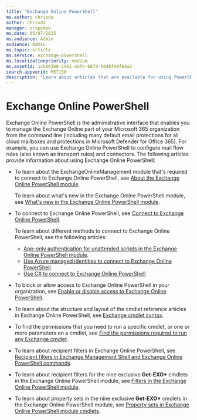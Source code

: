 ```yaml
---
title: "Exchange Online PowerShell"
ms.author: chrisda
author: chrisda
manager: orspodek
ms.date: 05/07/2025
ms.audience: Admin
audience: Admin
ms.topic: article
ms.service: exchange-powershell
ms.localizationpriority: medium
ms.assetid: 1cb603b0-2961-4afe-b879-b048fe0f64a2
search.appverid: MET150
description: "Learn about articles that are available for using PowerShell in Exchange Online."
---
```


# Exchange Online PowerShell

Exchange Online PowerShell is the administrative interface that enables you to manage the Exchange Online part of your Microsoft 365 organization from the command line (including many default email protections for all cloud mailboxes and protections in Microsoft Defender for Office 365). For example, you can use Exchange Online PowerShell to configure mail flow rules (also known as transport rules) and connectors. The following articles provide information about using Exchange Online PowerShell:

- To learn about the ExchangeOnlineManagement module that's required to connect to Exchange Online PowerShell, see [About the Exchange Online PowerShell module](exchange-online-powershell-v2.md).

  To learn about what's new in the Exchange Online PowerShell module, see [What's new in the Exchange Online PowerShell module](whats-new-in-the-exo-module.md).

- To connect to Exchange Online PowerShell, see [Connect to Exchange Online PowerShell](connect-to-exchange-online-powershell.md).

  To learn about different methods to connect to Exchange Online PowerShell, see the following articles:

  - [App-only authentication for unattended scripts in the Exchange Online PowerShell module](app-only-auth-powershell-v2.md).
  - [Use Azure managed identities to connect to Exchange Online PowerShell](connect-exo-powershell-managed-identity.md).
  - [Use C# to connect to Exchange Online PowerShell](connect-to-exo-powershell-c-sharp.md)

- To block or allow access to Exchange Online PowerShell in your organization, see [Enable or disable access to Exchange Online PowerShell](disable-access-to-exchange-online-powershell.md).

- To learn about the structure and layout of the cmdlet reference articles in Exchange Online PowerShell, see [Exchange cmdlet syntax](exchange-cmdlet-syntax.md).

- To find the permissions that you need to run a specific cmdlet, or one or more parameters on a cmdlet, see [Find the permissions required to run any Exchange cmdlet](find-exchange-cmdlet-permissions.md).

- To learn about recipient filters in Exchange Online PowerShell, see [Recipient filters in Exchange Management Shell and Exchange Online PowerShell commands](recipient-filters.md).

- To learn about recipient filters for the nine exclusive **Get-EXO\*** cmdlets in the Exchange Online PowerShell module, see [Filters in the Exchange Online PowerShell module](filters-v2.md).

- To learn about property sets in the nine exclusive **Get-EXO\*** cmdlets in the Exchange Online PowerShell module, see [Property sets in Exchange Online PowerShell module cmdlets](cmdlet-property-sets.md).
